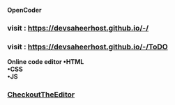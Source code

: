 <b> OpenCoder </b>


### visit : https://devsaheerhost.github.io/-/
### visit : https://devsaheerhost.github.io/-/ToDO

<b> Online code editor <b/>
 •HTML <br>
 •CSS <br>
 •JS
 
### <a href ="https://devsaheerhost.github.io/-/code_editor">CheckoutTheEditor</a>
 
